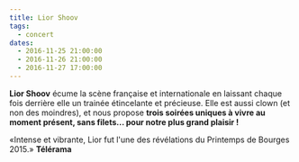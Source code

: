 ```yaml
---
title: Lior Shoov
tags: 
  - concert
dates:
  - 2016-11-25 21:00:00
  - 2016-11-26 21:00:00
  - 2016-11-27 17:00:00
---
```


**Lior Shoov** écume la scène française et internationale en laissant chaque fois derrière elle un trainée étincelante et précieuse.
Elle est aussi clown (et non des moindres), et nous propose **trois soirées uniques à vivre au moment présent, sans filets... pour notre plus grand plaisir !**


<quote>«Intense et vibrante, Lior fut l'une des révélations du Printemps de Bourges 2015.» **Télérama** </quote>

